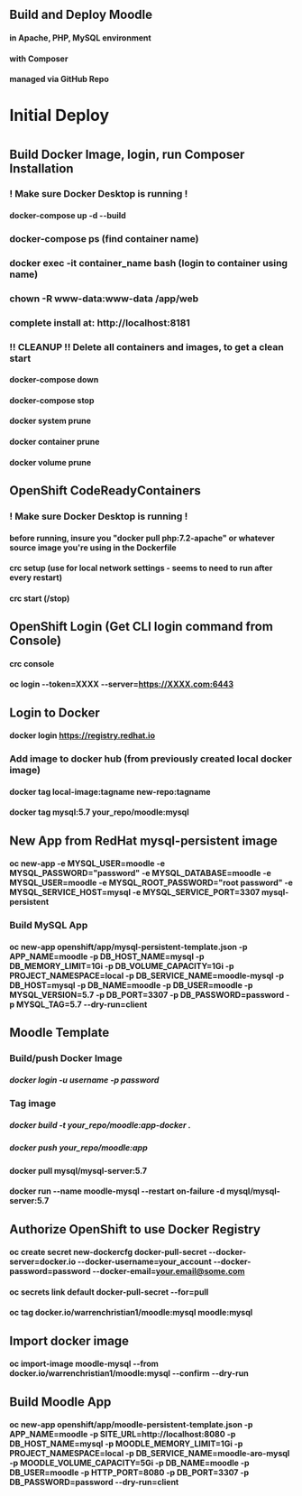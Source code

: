 ##
##  Build and Deploy Moodle
#### in Apache, PHP, MySQL environment
#### with Composer
#### managed via GitHub Repo

####
#
#  Initial Deploy
#
## Build Docker Image, login, run Composer Installation
### ! Make sure Docker Desktop is running !
#### docker-compose up -d --build

### docker-compose ps (find container name)
### docker exec -it container_name bash (login to container using name)
### chown -R www-data:www-data /app/web
### complete install at: http://localhost:8181

### !! CLEANUP !! Delete all containers and images, to get a clean start
#### docker-compose down
#### docker-compose stop
#### docker system prune
#### docker container prune
#### docker volume prune

## OpenShift CodeReadyContainers
### ! Make sure Docker Desktop is running !
#### before running, insure you "docker pull php:7.2-apache" or whatever source image you're using in the Dockerfile
#### crc setup (use for local network settings - seems to need to run after every restart)
#### crc start (/stop)

## OpenShift Login (Get CLI login command from Console)
#### crc console
#### oc login --token=XXXX --server=https://XXXX.com:6443

## Login to Docker
#### docker login https://registry.redhat.io

### Add image to docker hub (from previously created local docker image)
#### docker tag local-image:tagname new-repo:tagname
#### docker tag mysql:5.7 your_repo/moodle:mysql

## New App from RedHat mysql-persistent image
#### oc new-app -e MYSQL_USER=moodle -e MYSQL_PASSWORD="password" -e MYSQL_DATABASE=moodle -e MYSQL_USER=moodle -e MYSQL_ROOT_PASSWORD="root password" -e MYSQL_SERVICE_HOST=mysql -e MYSQL_SERVICE_PORT=3307 mysql-persistent

### Build MySQL App
#### oc new-app openshift/app/mysql-persistent-template.json -p APP_NAME=moodle -p DB_HOST_NAME=mysql -p DB_MEMORY_LIMIT=1Gi -p DB_VOLUME_CAPACITY=1Gi -p PROJECT_NAMESPACE=local -p DB_SERVICE_NAME=moodle-mysql -p DB_HOST=mysql -p DB_NAME=moodle -p DB_USER=moodle -p MYSQL_VERSION=5.7 -p DB_PORT=3307 -p DB_PASSWORD=password -p MYSQL_TAG=5.7 --dry-run=client

## Moodle Template
### Build/push Docker Image
##### docker login -u username -p password
### Tag image
##### docker build -t your_repo/moodle:app-docker .
##### docker push your_repo/moodle:app

#### docker pull mysql/mysql-server:5.7
#### docker run --name moodle-mysql --restart on-failure -d mysql/mysql-server:5.7

## Authorize OpenShift to use Docker Registry
#### oc create secret new-dockercfg docker-pull-secret --docker-server=docker.io --docker-username=your_account --docker-password=password --docker-email=your.email@some.com
#### oc secrets link default docker-pull-secret --for=pull
#### oc tag docker.io/warrenchristian1/moodle:mysql moodle:mysql

## Import docker image
#### oc import-image moodle-mysql --from docker.io/warrenchristian1/moodle:mysql --confirm --dry-run

## Build Moodle App
#### oc new-app openshift/app/moodle-persistent-template.json -p APP_NAME=moodle -p SITE_URL=http://localhost:8080 -p DB_HOST_NAME=mysql -p MOODLE_MEMORY_LIMIT=1Gi -p PROJECT_NAMESPACE=local -p DB_SERVICE_NAME=moodle-aro-mysql -p MOODLE_VOLUME_CAPACITY=5Gi -p DB_NAME=moodle -p DB_USER=moodle -p HTTP_PORT=8080 -p DB_PORT=3307 -p DB_PASSWORD=password --dry-run=client
